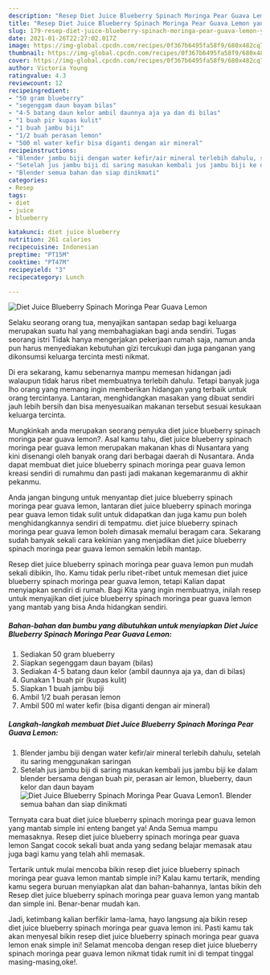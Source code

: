 ```yaml
---
description: "Resep Diet Juice Blueberry Spinach Moringa Pear Guava Lemon yang enak Untuk Jualan"
title: "Resep Diet Juice Blueberry Spinach Moringa Pear Guava Lemon yang enak Untuk Jualan"
slug: 179-resep-diet-juice-blueberry-spinach-moringa-pear-guava-lemon-yang-enak-untuk-jualan
date: 2021-01-26T22:27:02.017Z
image: https://img-global.cpcdn.com/recipes/0f367b6495fa58f9/680x482cq70/diet-juice-blueberry-spinach-moringa-pear-guava-lemon-foto-resep-utama.jpg
thumbnail: https://img-global.cpcdn.com/recipes/0f367b6495fa58f9/680x482cq70/diet-juice-blueberry-spinach-moringa-pear-guava-lemon-foto-resep-utama.jpg
cover: https://img-global.cpcdn.com/recipes/0f367b6495fa58f9/680x482cq70/diet-juice-blueberry-spinach-moringa-pear-guava-lemon-foto-resep-utama.jpg
author: Victoria Young
ratingvalue: 4.3
reviewcount: 12
recipeingredient:
- "50 gram blueberry"
- "segenggam daun bayam bilas"
- "4-5 batang daun kelor ambil daunnya aja ya dan di bilas"
- "1 buah pir kupas kulit"
- "1 buah jambu biji"
- "1/2 buah perasan lemon"
- "500 ml water kefir bisa diganti dengan air mineral"
recipeinstructions:
- "Blender jambu biji dengan water kefir/air mineral terlebih dahulu, setelah itu saring menggunakan saringan"
- "Setelah jus jambu biji di saring masukan kembali jus jambu biji ke dalam blender bersama dengan buah pir, perasan air lemon, blueberry, daun kelor dan daun bayam"
- "Blender semua bahan dan siap dinikmati"
categories:
- Resep
tags:
- diet
- juice
- blueberry

katakunci: diet juice blueberry 
nutrition: 261 calories
recipecuisine: Indonesian
preptime: "PT15M"
cooktime: "PT47M"
recipeyield: "3"
recipecategory: Lunch

---
```



![Diet Juice Blueberry Spinach Moringa Pear Guava Lemon](https://img-global.cpcdn.com/recipes/0f367b6495fa58f9/680x482cq70/diet-juice-blueberry-spinach-moringa-pear-guava-lemon-foto-resep-utama.jpg)

Selaku seorang orang tua, menyajikan santapan sedap bagi keluarga merupakan suatu hal yang membahagiakan bagi anda sendiri. Tugas seorang istri Tidak hanya mengerjakan pekerjaan rumah saja, namun anda pun harus menyediakan kebutuhan gizi tercukupi dan juga panganan yang dikonsumsi keluarga tercinta mesti nikmat.

Di era  sekarang, kamu sebenarnya mampu memesan hidangan jadi walaupun tidak harus ribet membuatnya terlebih dahulu. Tetapi banyak juga lho orang yang memang ingin memberikan hidangan yang terbaik untuk orang tercintanya. Lantaran, menghidangkan masakan yang dibuat sendiri jauh lebih bersih dan bisa menyesuaikan makanan tersebut sesuai kesukaan keluarga tercinta. 



Mungkinkah anda merupakan seorang penyuka diet juice blueberry spinach moringa pear guava lemon?. Asal kamu tahu, diet juice blueberry spinach moringa pear guava lemon merupakan makanan khas di Nusantara yang kini disenangi oleh banyak orang dari berbagai daerah di Nusantara. Anda dapat membuat diet juice blueberry spinach moringa pear guava lemon kreasi sendiri di rumahmu dan pasti jadi makanan kegemaranmu di akhir pekanmu.

Anda jangan bingung untuk menyantap diet juice blueberry spinach moringa pear guava lemon, lantaran diet juice blueberry spinach moringa pear guava lemon tidak sulit untuk didapatkan dan juga kamu pun boleh menghidangkannya sendiri di tempatmu. diet juice blueberry spinach moringa pear guava lemon boleh dimasak memalui beragam cara. Sekarang sudah banyak sekali cara kekinian yang menjadikan diet juice blueberry spinach moringa pear guava lemon semakin lebih mantap.

Resep diet juice blueberry spinach moringa pear guava lemon pun mudah sekali dibikin, lho. Kamu tidak perlu ribet-ribet untuk memesan diet juice blueberry spinach moringa pear guava lemon, tetapi Kalian dapat menyiapkan sendiri di rumah. Bagi Kita yang ingin membuatnya, inilah resep untuk menyajikan diet juice blueberry spinach moringa pear guava lemon yang mantab yang bisa Anda hidangkan sendiri.

<!--inarticleads1-->

##### Bahan-bahan dan bumbu yang dibutuhkan untuk menyiapkan Diet Juice Blueberry Spinach Moringa Pear Guava Lemon:

1. Sediakan 50 gram blueberry
1. Siapkan segenggam daun bayam (bilas)
1. Sediakan 4-5 batang daun kelor (ambil daunnya aja ya, dan di bilas)
1. Gunakan 1 buah pir (kupas kulit)
1. Siapkan 1 buah jambu biji
1. Ambil 1/2 buah perasan lemon
1. Ambil 500 ml water kefir (bisa diganti dengan air mineral)




<!--inarticleads2-->

##### Langkah-langkah membuat Diet Juice Blueberry Spinach Moringa Pear Guava Lemon:

1. Blender jambu biji dengan water kefir/air mineral terlebih dahulu, setelah itu saring menggunakan saringan
1. Setelah jus jambu biji di saring masukan kembali jus jambu biji ke dalam blender bersama dengan buah pir, perasan air lemon, blueberry, daun kelor dan daun bayam
<img src="https://img-global.cpcdn.com/steps/33dfdcf153ca86cd/160x128cq70/diet-juice-blueberry-spinach-moringa-pear-guava-lemon-langkah-memasak-2-foto.jpg" alt="Diet Juice Blueberry Spinach Moringa Pear Guava Lemon">1. Blender semua bahan dan siap dinikmati




Ternyata cara buat diet juice blueberry spinach moringa pear guava lemon yang mantab simple ini enteng banget ya! Anda Semua mampu memasaknya. Resep diet juice blueberry spinach moringa pear guava lemon Sangat cocok sekali buat anda yang sedang belajar memasak atau juga bagi kamu yang telah ahli memasak.

Tertarik untuk mulai mencoba bikin resep diet juice blueberry spinach moringa pear guava lemon mantab simple ini? Kalau kamu tertarik, mending kamu segera buruan menyiapkan alat dan bahan-bahannya, lantas bikin deh Resep diet juice blueberry spinach moringa pear guava lemon yang mantab dan simple ini. Benar-benar mudah kan. 

Jadi, ketimbang kalian berfikir lama-lama, hayo langsung aja bikin resep diet juice blueberry spinach moringa pear guava lemon ini. Pasti kamu tak akan menyesal bikin resep diet juice blueberry spinach moringa pear guava lemon enak simple ini! Selamat mencoba dengan resep diet juice blueberry spinach moringa pear guava lemon nikmat tidak rumit ini di tempat tinggal masing-masing,oke!.

